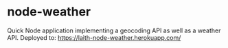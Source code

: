 # node-weather

Quick Node application implementing a geocoding API as well as a weather API. Deployed to: https://laith-node-weather.herokuapp.com/
